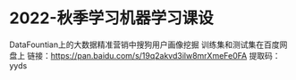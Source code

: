 # 2022-秋季学习机器学习课设
DataFountian上的大数据精准营销中搜狗用户画像挖掘
训练集和测试集在百度网盘上
链接：https://pan.baidu.com/s/19q2akvd3ilw8mrXmeFe0FA 
提取码：yyds
